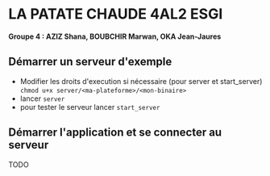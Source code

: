 # LA PATATE CHAUDE 4AL2 ESGI
__Groupe 4 : AZIZ Shana, BOUBCHIR Marwan, OKA Jean-Jaures__

## Démarrer un serveur d'exemple 

- Modifier les droits d'execution si nécessaire (pour server et start_server) `chmod u+x server/<ma-plateforme>/<mon-binaire>`
- lancer `server`
- pour tester le serveur lancer `start_server`

## Démarrer l'application et se connecter au serveur

TODO